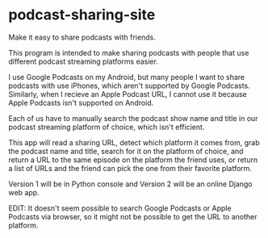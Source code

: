 # podcast-sharing-site
Make it easy to share podcasts with friends.

This program is intended to make sharing podcasts with people that use different podcast streaming platforms easier.

I use Google Podcasts on my Android, but many people I want to share podcasts with use iPhones, which aren't supported by Google Podcasts.  Similarly, when I recieve an Apple Podcast URL, I cannot use it because Apple Podcasts isn't supported on Android.  

Each of us have to manually search the podcast show name and title in our podcast streaming platform of choice, which isn't efficient.

This app will read a sharing URL, detect which platform it comes from, grab the podcast name and title, search for it on the platform of choice, and return a URL to the same episode on the platform the friend uses, or return a list of URLs and the friend can pick the one from their favorite platform.

Version 1 will be in Python console and Version 2 will be an online Django web app.

EDIT: It doesn't seem possible to search Google Podcasts or Apple Podcasts via browser, so it might not be possible to get the URL to another platform.

